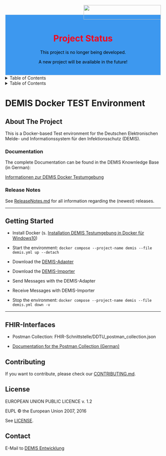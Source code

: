 <img align="right" width="250" height="47" src="image/Gematik_Logo_Flag.png"/> <br/> 
<div align="center" style="border: 1px solid #dee2e6; padding: 20px; background-color: #3d98ef;">
    <h1 style="color: #ff001b;">Project Status</h1>
    <p style="color: #000000;">This project is no longer being developed.</p>
    <p style="color: #000000;">A new project will be available in the future!</p>
</div>

<details>
  <summary>Table of Contents</summary>
  <ol>
    <li>
      <a href="#about-the-project">About The Project</a>
       <ul>
        <li><a href="#documentation">Documentation</a></li>
        <li><a href="#release-notes">Release Notes</a></li>
      </ul>
	</li>
    <li><a href="#getting-started">Getting Started</a></li>
    <li><a href="#fhir-interfaces">FHIR-Interfaces</a></li>
    <li><a href="#contributing">Contributing</a></li>
    <li><a href="#license">License</a></li>
    <li><a href="#contact">Contact</a></li>
  </ol>
</details>
<details>
  <summary>Table of Contents</summary>
  <ol>
    <li>
      <a href="#about-the-project">About The Project</a>
       <ul>
        <li><a href="#documentation">Documentation</a></li>
        <li><a href="#release-notes">Release Notes</a></li>
      </ul>
	</li>
    <li><a href="#getting-started">Getting Started</a></li>
    <li><a href="#fhir-interfaces">FHIR-Interfaces</a></li>
    <li><a href="#contributing">Contributing</a></li>
    <li><a href="#license">License</a></li>
    <li><a href="#contact">Contact</a></li>
  </ol>
</details>

# DEMIS Docker TEST Environment

## About The Project

This is a Docker-based Test environment for the Deutschen Elektronischen Melde- und Informationssystem für den Infektionsschutz (DEMIS).

### Documentation

The complete Documentation can be found in the DEMIS Knownledge Base (in German):

[Informationen zur DEMIS Docker Testumgebung](https://wiki.gematik.de/display/DSKB/Informationen+zur+DEMIS+Docker+Testumgebung)

### Release Notes

See [ReleaseNotes.md](./ReleaseNotes.md) for all information regarding the (newest) releases.
______________________________________________________________________________________

## Getting Started

- Install Docker (s. [Installation DEMIS Testumgebung in Docker für Windows10](https://wiki.gematik.de/pages/viewpage.action?pageId=422118286))

- Start the environment: `docker compose --project-name demis --file demis.yml up --detach`

- Download the [DEMIS-Adapter](https://nexus.prod.ccs.gematik.solutions/repository/DEMIS/adapter/DEMIS-Adapter-2.0.1.zip)

- Download the [DEMIS-Importer](https://nexus.prod.ccs.gematik.solutions/repository/DEMIS/importer/DEMIS-Importer.zip)

- Send Messages with the DEMIS-Adapter

- Receive Messages with DEMIS-Importer

- Stop the environment: `docker compose --project-name demis --file demis.yml down -v`

______________________________________________________________________________________

## FHIR-Interfaces

- Postman Collection: FHIR-Schnittstelle/DDTU_postman_collection.json

- [Documentation for the Postman Collection (German)](https://wiki.gematik.de/display/DSKB/Informationen+zur+DEMIS+Docker+Testumgebung#InformationenzurDEMISDockerTestumgebung-FHIRSchnittstelle-Postman-Collection)

## Contributing

If you want to contribute, please check our [CONTRIBUTING.md](./CONTRIBUTING.md).

## License

EUROPEAN UNION PUBLIC LICENCE v. 1.2

EUPL © the European Union 2007, 2016

See [LICENSE](./LICENSE).

## Contact

E-Mail to [DEMIS Entwicklung](mailto:demis-entwicklung@gematik.de?subject=[GitHub]%20DDTU)
